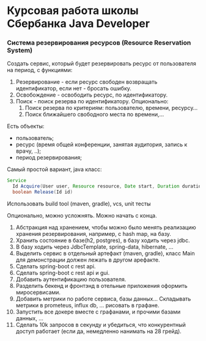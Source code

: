 # Курсовая работа школы Сбербанка Java Developer
### Система резервирования ресурсов (Resource Reservation System)

Создать сервис, который будет резервировать ресурс от пользователя на период, с функциями:
1. Резервирование - если ресурс свободен возвращать идентификатор, если нет - бросать ошибку.
2. Освобождение - освободить ресурс, по идентификатору.
3. Поиск - поиск резерва по идентификатору. Опционально:
    1. Поиск резерва по критериям: пользователю, времени, ресурсу…
    2. Поиск ближайшего свободного места по времени,…

Есть объекты:
- пользователь;
- ресурс (время общей конференции, занятая аудитория, запись к врачу, ..);
- период резервирования;
 
Самый простой вариант, java класс:
```java
Service
  Id Acquire(User user, Resource resource, Date start, Duration duration)
  boolean Release(Id id)
```
 
Использовать build tool (maven, gradle), vcs, unit тесты
 
Опционально, можно усложнять. Можно начать с конца.
1. Абстракция над хранением, чтобы можно было менять реализацию хранения резервирования, например, с hash map, на базу.
2. Хранить состояние в базе(h2, postgres), в базу ходить через jdbc.
3. В базу ходить через JdbcTemplate, spring-data, hibernate, …
4. Выделить сервис в отдельный артефакт (maven, gradle), класс Main для демонстрации должен лежать в другом арефакте.
5. Сделать spring-boot с rest api.
6. Сделать spring-boot с rest api и gui.
7. Добавить аутентификацию пользователя.
8. Разделить бекенд и фронтэнд в отельные приложения оформить миросервисами.
9. Добавить метрики по работе сервиса, базы данных… Складывать метрики в prometeus, influx db, … рисовать в графане.
10. Запустить все докере вместе с графанами, и прочими базами данных, …
11. Сделать 10k запросов в секунду и убедиться, что конкурентный доступ работает (если да, немедленно нанимать на 28 грейд).
 
